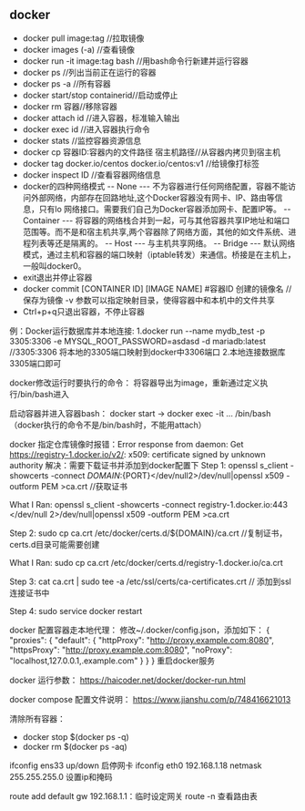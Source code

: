 
## docker

- docker pull image:tag //拉取镜像
- docker images (-a) //查看镜像
 - docker run -it image:tag bash //用bash命令行新建并运行容器
- docker ps //列出当前正在运行的容器
- docker ps -a //所有容器
- docker start/stop containerid//启动或停止
- docker rm 容器//移除容器
- docker attach id //进入容器，标准输入输出
- docker exec id //进入容器执行命令
- docker stats //监控容器资源信息
- docker cp 容器ID:容器内的文件路径 宿主机路径//从容器内拷贝到宿主机
- docker tag docker.io/centos docker.io/centos:v1 //给镜像打标签
- docker inspect ID //查看容器网络信息
- docker的四种网络模式
-- None --- 不为容器进行任何网络配置，容器不能访问外部网络，内部存在回路地址,这个Docker容器没有网卡、IP、路由等信息，只有lo 网络接口。需要我们自己为Docker容器添加网卡、配置IP等。
-- Container --- 将容器的网络栈合并到一起，可与其他容器共享IP地址和端口范围等。而不是和宿主机共享,两个容器除了网络方面，其他的如文件系统、进程列表等还是隔离的。
-- Host --- 与主机共享网络。
-- Bridge --- 默认网络模式，通过主机和容器的端口映射（iptable转发）来通信。桥接是在主机上，一般叫docker0。
-  exit退出并停止容器
- docker commit [CONTAINER ID] [IMAGE NAME]   #容器ID  创建的镜像名 //保存为镜像
-v   参数可以指定映射目录，使得容器中和本机中的文件共享
-  Ctrl+p+q只退出容器，不停止容器

例：Docker运行数据库并本地连接:
1.docker run --name mydb_test -p 3305:3306 -e MYSQL_ROOT_PASSWORD=asdasd -d mariadb:latest  //3305:3306 将本地的3305端口映射到docker中3306端口
2.本地连接数据库3305端口即可

docker修改运行时要执行的命令：
将容器导出为image，重新通过定义执行/bin/bash进入

启动容器并进入容器bash：
docker start  ->  docker  exec  -it  ...  /bin/bash（docker执行的命令不是/bin/bash时，不能用attach）

docker 指定仓库镜像时报错：Error response from daemon: Get https://registry-1.docker.io/v2/: x509: certificate signed by unknown authority
解决：需要下载证书并添加到docker配置下
Step 1: openssl s_client -showcerts -connect ${DOMAIN}:${PORT}</dev/null2>/dev/null|openssl x509 -outform PEM >ca.crt    //获取证书

What I Ran: openssl s_client -showcerts -connect registry-1.docker.io:443 </dev/null 2>/dev/null|openssl x509 -outform PEM >ca.crt

Step 2: sudo cp ca.crt /etc/docker/certs.d/${DOMAIN}/ca.crt  //复制证书，certs.d目录可能需要创建

What I Ran: sudo cp ca.crt /etc/docker/certs.d/registry-1.docker.io/ca.crt

Step 3: cat ca.crt | sudo tee -a /etc/ssl/certs/ca-certificates.crt  //  添加到ssl连接证书中

Step 4: sudo service docker restart


docker   配置容器走本地代理：
修改~/.docker/config.json，添加如下：
{
 "proxies":
 {
   "default":
   {
     "httpProxy": "http://proxy.example.com:8080",
     "httpsProxy": "http://proxy.example.com:8080",
     "noProxy": "localhost,127.0.0.1,.example.com"
   }
 }
}
重启docker服务

docker 运行参数：
https://haicoder.net/docker/docker-run.html

docker compose 配置文件说明：
https://www.jianshu.com/p/748416621013

清除所有容器：
- docker stop $(docker ps -q)
- docker rm $(docker ps -aq)

ifconfig ens33 up/down  启停网卡
ifconfig eth0 192.168.1.18 netmask 255.255.255.0 设置ip和掩码

route add default gw 192.168.1.1：临时设定网关
route -n 查看路由表
